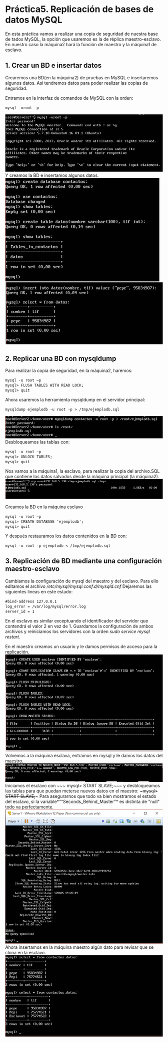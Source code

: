 # Práctica5. Replicación de bases de datos MySQL

En esta práctica vamos a realizar una copia de seguridad de nuestra base de tados MySQL, la opción que usaremos es la de réplica maestro-esclavo.
En nuestro caso la máquina2 hará la función de maestro y la máquina1 de esclavo.

## 1. Crear un BD e insertar datos

Crearemos una BD(en la máquina2) de pruebas en MySQL e insertaremos algunos datos. Así tendremos datos para poder realizar las copias de seguridad.

Entramos en la interfaz de comandos de MySQL con la orden:
~~~
mysql -uroot -p
~~~
![imagen](https://github.com/Jocawl/SWAP/blob/master/Practicas/Practica5/inicioBD.PNG?raw=true)
Y creamos la BD e insertamos algunos datos.
![imagen](https://github.com/Jocawl/SWAP/blob/master/Practicas/Practica5/crearTablas.PNG?raw=true)
![imagen](https://github.com/Jocawl/SWAP/blob/master/Practicas/Practica5/insertardatos.PNG?raw=true)

## 2. Replicar una BD con mysqldump

Para realizar la copia de seguridad, en la máquina2, haremos:
~~~ 
mysql -u root –p
mysql> FLUSH TABLES WITH READ LOCK;
mysql> quit
~~~
Ahora usaremos la herramienta mysqldump en el servidor principal:
~~~
mysqldump ejemplodb -u root -p > /tmp/ejemplodb.sql
~~~
![imagen](https://github.com/Jocawl/SWAP/blob/master/Practicas/Practica5/copiarBD.PNG?raw=true)
Desbloqueamos las tablas con:
~~~
mysql -u root –p
mysql> UNLOCK TABLES;
mysql> quit
~~~ 
Nos vamos a la máquina1, la esclavo, para realizar la copia del archivo.SQL que contiene los datos salvados desde la máquina principal (la máquina2).
![imagen](https://github.com/Jocawl/SWAP/blob/master/Practicas/Practica5/copiadb.PNG?raw=true)

Creamos la BD en la máquina esclavo
~~~
mysql -u root –p
mysql> CREATE DATABASE ‘ejemplodb’;
mysql> quit
~~~
Y después restauramos los datos contenidos en la BD con:
~~~
mysql -u root -p ejemplodb < /tmp/ejemplodb.sql
~~~

## 3. Replicación de BD mediante una configuración maestro-esclavo

Cambiamos la configuración de mysql del maestro y del esclavo. Para ello editamos el archivo
*/etc/mysql/mysql.conf.d/mysqld.cnf*
Dejaremos las siguientes lineas en este estado:
~~~
#bind-address 127.0.0.1
log_error = /var/log/mysql/error.log
server_id = 1
~~~
En el esclavo es similar exceptuando el identificador del servidor que contendrá el valor 2 en vez de 1. Guardamos la configuración de ambos archivos y reiniciamos los servidores con la orden *sudo service mysql restart*.

En el maestro creamos un usuario y le damos permisos de acceso para la replicación.
![imagen](https://github.com/Jocawl/SWAP/blob/master/Practicas/Practica5/crear-usrEsc.PNG?raw=true)
Volvemos a la máquina esclava, entramos en mysql y le damos los datos del maestro. 
![imagen](https://github.com/Jocawl/SWAP/blob/master/Practicas/Practica5/conf-esclavo.PNG?raw=true)
Iniciamos el esclavo con ~~~ mysql> START SLAVE;~~~ y desbloqueamos las tablas para que puedan meterse nuevos datos en el maestro: ~~~mysql> START SLAVE;~~~
Para asegurarnos que todo va bien mostramos el estado del esclavo, si la variable*"“Seconds_Behind_Master"* es distinta de "null" todo va perfectamente.
![imagen](https://github.com/Jocawl/SWAP/blob/master/Practicas/Practica5/conf_succ.PNG?raw=true)
Ahora insertamos en la máquina maestro algún dato para revisar que se clona en la esclavo.
![imagen](https://github.com/Jocawl/SWAP/blob/master/Practicas/Practica5/comprobacionEsclavo.PNG?raw=true)